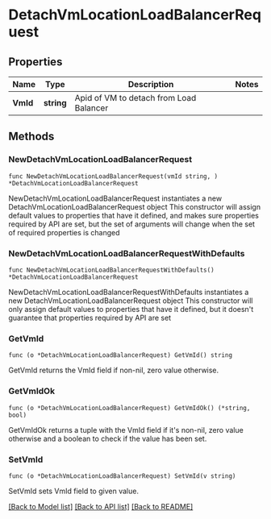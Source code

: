 # DetachVmLocationLoadBalancerRequest

## Properties

Name | Type | Description | Notes
------------ | ------------- | ------------- | -------------
**VmId** | **string** | Apid of VM to detach from Load Balancer | 

## Methods

### NewDetachVmLocationLoadBalancerRequest

`func NewDetachVmLocationLoadBalancerRequest(vmId string, ) *DetachVmLocationLoadBalancerRequest`

NewDetachVmLocationLoadBalancerRequest instantiates a new DetachVmLocationLoadBalancerRequest object
This constructor will assign default values to properties that have it defined,
and makes sure properties required by API are set, but the set of arguments
will change when the set of required properties is changed

### NewDetachVmLocationLoadBalancerRequestWithDefaults

`func NewDetachVmLocationLoadBalancerRequestWithDefaults() *DetachVmLocationLoadBalancerRequest`

NewDetachVmLocationLoadBalancerRequestWithDefaults instantiates a new DetachVmLocationLoadBalancerRequest object
This constructor will only assign default values to properties that have it defined,
but it doesn't guarantee that properties required by API are set

### GetVmId

`func (o *DetachVmLocationLoadBalancerRequest) GetVmId() string`

GetVmId returns the VmId field if non-nil, zero value otherwise.

### GetVmIdOk

`func (o *DetachVmLocationLoadBalancerRequest) GetVmIdOk() (*string, bool)`

GetVmIdOk returns a tuple with the VmId field if it's non-nil, zero value otherwise
and a boolean to check if the value has been set.

### SetVmId

`func (o *DetachVmLocationLoadBalancerRequest) SetVmId(v string)`

SetVmId sets VmId field to given value.



[[Back to Model list]](../README.md#documentation-for-models) [[Back to API list]](../README.md#documentation-for-api-endpoints) [[Back to README]](../README.md)



